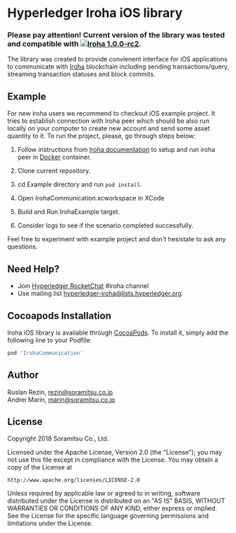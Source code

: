 # Hyperledger Iroha iOS library

### Please pay attention! Current version of the library was tested and compatible with [![Iroha 1.0.0-rc2](https://img.shields.io/badge/Iroha-1.0.0--rc2-red.svg)](https://github.com/hyperledger/iroha/releases/tag/1.0.0_rc2).

The library was created to provide convienent interface for iOS applications to communicate with [Iroha](https://github.com/hyperledger/iroha) blockchain including sending transactions/query, streaming transaction statuses and block commits.

## Example

For new iroha users we recommend to checkout iOS example project. It tries to establish connection with Iroha peer which should be also run locally on your computer to create new account and send some asset quantity to it. To run the project, please, go through steps below:

1. Follow instructions from [Iroha documentation](https://iroha.readthedocs.io/en/latest/getting_started/) to setup and run iroha peer in [Docker](https://www.docker.com) container.

2. Clone current repository.

3. cd Example directory and run ```pod install```.

4. Open IrohaCommunication.xcworkspace in XCode

6. Build and Run IrohaExample target.

7. Consider logs to see if the scenario completed successfully.

Feel free to experiment with example project and don't hesistate to ask any questions.

## Need Help?

* Join [Hyperledger RocketChat](https://chat.hyperledger.org) #iroha channel 
* Use mailing list [hyperledger-iroha@lists.hyperledger.org](mailto:hyperledger-iroha@lists.hyperledger.org)

## Cocoapods Installation

Iroha iOS library is available through [CocoaPods](https://cocoapods.org). To install
it, simply add the following line to your Podfile:

```ruby
pod 'IrohaCommunication'
```

## Author

Ruslan Rezin, rezin@soramitsu.co.jp  
Andrei Marin, marin@soramitsu.co.jp

## License

Copyright 2018 Soramitsu Co., Ltd.

Licensed under the Apache License, Version 2.0 (the "License"); you may not use this file except in compliance with the License. You may obtain a copy of the License at
```
http://www.apache.org/licenses/LICENSE-2.0
```
Unless required by applicable law or agreed to in writing, software distributed under the License is distributed on an "AS IS" BASIS, WITHOUT WARRANTIES OR CONDITIONS OF ANY KIND, either express or implied. See the License for the specific language governing permissions and limitations under the License.
